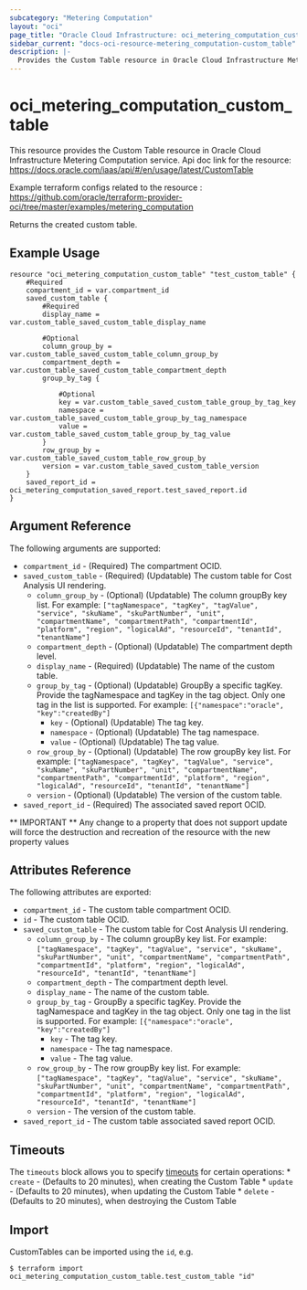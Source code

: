 ```yaml
---
subcategory: "Metering Computation"
layout: "oci"
page_title: "Oracle Cloud Infrastructure: oci_metering_computation_custom_table"
sidebar_current: "docs-oci-resource-metering_computation-custom_table"
description: |-
  Provides the Custom Table resource in Oracle Cloud Infrastructure Metering Computation service
---
```


# oci_metering_computation_custom_table
This resource provides the Custom Table resource in Oracle Cloud Infrastructure Metering Computation service.
Api doc link for the resource: https://docs.oracle.com/iaas/api/#/en/usage/latest/CustomTable

Example terraform configs related to the resource : https://github.com/oracle/terraform-provider-oci/tree/master/examples/metering_computation

Returns the created custom table.


## Example Usage

```hcl
resource "oci_metering_computation_custom_table" "test_custom_table" {
	#Required
	compartment_id = var.compartment_id
	saved_custom_table {
		#Required
		display_name = var.custom_table_saved_custom_table_display_name

		#Optional
		column_group_by = var.custom_table_saved_custom_table_column_group_by
		compartment_depth = var.custom_table_saved_custom_table_compartment_depth
		group_by_tag {

			#Optional
			key = var.custom_table_saved_custom_table_group_by_tag_key
			namespace = var.custom_table_saved_custom_table_group_by_tag_namespace
			value = var.custom_table_saved_custom_table_group_by_tag_value
		}
		row_group_by = var.custom_table_saved_custom_table_row_group_by
		version = var.custom_table_saved_custom_table_version
	}
	saved_report_id = oci_metering_computation_saved_report.test_saved_report.id
}
```

## Argument Reference

The following arguments are supported:

* `compartment_id` - (Required) The compartment OCID.
* `saved_custom_table` - (Required) (Updatable) The custom table for Cost Analysis UI rendering.
	* `column_group_by` - (Optional) (Updatable) The column groupBy key list. For example: `["tagNamespace", "tagKey", "tagValue", "service", "skuName", "skuPartNumber", "unit", "compartmentName", "compartmentPath", "compartmentId", "platform", "region", "logicalAd", "resourceId", "tenantId", "tenantName"]` 
	* `compartment_depth` - (Optional) (Updatable) The compartment depth level.
	* `display_name` - (Required) (Updatable) The name of the custom table.
	* `group_by_tag` - (Optional) (Updatable) GroupBy a specific tagKey. Provide the tagNamespace and tagKey in the tag object. Only one tag in the list is supported. For example: `[{"namespace":"oracle", "key":"createdBy"]` 
		* `key` - (Optional) (Updatable) The tag key.
		* `namespace` - (Optional) (Updatable) The tag namespace.
		* `value` - (Optional) (Updatable) The tag value.
	* `row_group_by` - (Optional) (Updatable) The row groupBy key list. For example: `["tagNamespace", "tagKey", "tagValue", "service", "skuName", "skuPartNumber", "unit", "compartmentName", "compartmentPath", "compartmentId", "platform", "region", "logicalAd", "resourceId", "tenantId", "tenantName"]` 
	* `version` - (Optional) (Updatable) The version of the custom table.
* `saved_report_id` - (Required) The associated saved report OCID.


** IMPORTANT **
Any change to a property that does not support update will force the destruction and recreation of the resource with the new property values

## Attributes Reference

The following attributes are exported:

* `compartment_id` - The custom table compartment OCID.
* `id` - The custom table OCID.
* `saved_custom_table` - The custom table for Cost Analysis UI rendering.
	* `column_group_by` - The column groupBy key list. For example: `["tagNamespace", "tagKey", "tagValue", "service", "skuName", "skuPartNumber", "unit", "compartmentName", "compartmentPath", "compartmentId", "platform", "region", "logicalAd", "resourceId", "tenantId", "tenantName"]` 
	* `compartment_depth` - The compartment depth level.
	* `display_name` - The name of the custom table.
	* `group_by_tag` - GroupBy a specific tagKey. Provide the tagNamespace and tagKey in the tag object. Only one tag in the list is supported. For example: `[{"namespace":"oracle", "key":"createdBy"]` 
		* `key` - The tag key.
		* `namespace` - The tag namespace.
		* `value` - The tag value.
	* `row_group_by` - The row groupBy key list. For example: `["tagNamespace", "tagKey", "tagValue", "service", "skuName", "skuPartNumber", "unit", "compartmentName", "compartmentPath", "compartmentId", "platform", "region", "logicalAd", "resourceId", "tenantId", "tenantName"]` 
	* `version` - The version of the custom table.
* `saved_report_id` - The custom table associated saved report OCID.

## Timeouts

The `timeouts` block allows you to specify [timeouts](https://registry.terraform.io/providers/oracle/oci/latest/docs/guides/changing_timeouts) for certain operations:
	* `create` - (Defaults to 20 minutes), when creating the Custom Table
	* `update` - (Defaults to 20 minutes), when updating the Custom Table
	* `delete` - (Defaults to 20 minutes), when destroying the Custom Table


## Import

CustomTables can be imported using the `id`, e.g.

```
$ terraform import oci_metering_computation_custom_table.test_custom_table "id"
```

